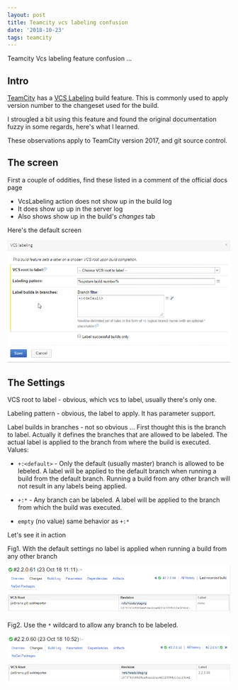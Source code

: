 ```yaml
---
layout: post
title: Teamcity vcs labeling confusion
date: '2018-10-23'
tags: teamcity
---
```


Teamcity Vcs labeling feature confusion ...

## Intro 

[TeamCity](https://www.jetbrains.com/teamcity/) has a [VCS Labeling](https://confluence.jetbrains.com/display/TCD18/VCS+Labeling) build feature. This is commonly used to apply version number to the changeset used for the build. 


I strougled a bit using this feature and found the original documentation fuzzy in some regards, here's what I learned.


These observations apply to TeamCity version 2017, and git source control.


## The screen 

First a couple of oddities, find these listed in a comment of the official docs page

- VcsLabeling action does not show up in the build log 
- It does show up up in the server log 
- Also shows show up in the build's *changes* tab 


Here's the default screen

![placeholder](/public/teamcity/vcs-labeling.png "teamcity vcslabeling")


## The Settings

VCS root to label - obvious, which vcs to label, usually there's only one.

Labeling pattern - obvious, the label to apply. It has parameter support.

Label builds in branches - not so obvious ... First thought this is the branch to label. Actually it defines the branches that are allowed to be labeled. The actual label is applied to the branch from where the build is executed. Values:

 - `+:<default>` - Only the default (usually master) branch is allowed to be lebeled. A label will be applied to the default branch when running a build from the default branch. Running a build from any other branch will not result in any labels being applied.

 - `+:*` - Any branch can be labeled. A label will be applied to the branch from which the build was executed.

 - `empty` (no value) same behavior as `+:*`


Let's see it in action 

Fig1. With the default settings no label is applied when running a build from any other branch

![placeholder](/public/teamcity/vcs-labeling-b.png "teamcity vcslabeling not ok")

Fig2. Use the `*` wildcard to allow any branch to be labeled.

![placeholder](/public/teamcity/vcs-labeling-a.png "teamcity vcslabeling ok")

